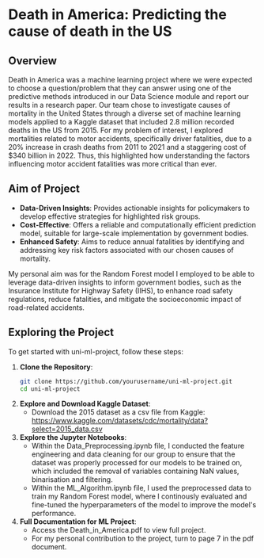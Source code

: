 # Death in America: Predicting the cause of death in the US

## Overview

Death in America was a machine learning project where we were expected to choose a question/problem that they can answer using one of the predictive methods introduced in our Data Science module and report our results in a research paper. Our team chose to investigate causes of mortality in the United States through a diverse set of machine learning models applied to a Kaggle dataset that included 2.8 million recorded deaths in the US from 2015. For my problem of interest, I explored mortalities related to motor accidents, specifically driver fatalities, due to a 20% increase in crash deaths from 2011 to 2021 and a staggering cost of $340 billion in 2022. Thus, this highlighted how understanding the factors influencing motor accident fatalities was more critical than ever.

## Aim of Project

- **Data-Driven Insights**: Provides actionable insights for policymakers to develop effective strategies for highlighted risk groups.
- **Cost-Effective**: Offers a reliable and computationally efficient prediction model, suitable for large-scale implementation by government bodies.
- **Enhanced Safety**: Aims to reduce annual fatalities by identifying and addressing key risk factors associated with our chosen causes of mortality.

My personal aim was for the Random Forest model I employed to be able to leverage data-driven insights to inform government bodies, such as the Insurance Institute for Highway Safety (IIHS), to enhance road safety regulations, reduce fatalities, and mitigate the socioeconomic impact of road-related accidents.

## Exploring the Project

To get started with uni-ml-project, follow these steps:

1. **Clone the Repository**: 
   ```bash
   git clone https://github.com/yourusername/uni-ml-project.git
   cd uni-ml-project
   ```
2. **Explore and Download Kaggle Dataset**:
   - Download the 2015 dataset as a csv file from Kaggle: https://www.kaggle.com/datasets/cdc/mortality/data?select=2015_data.csv
3. **Explore the Jupyter Notebooks**:
   - Within the Data_Preprocessing.ipynb file, I conducted the feature engineering and data cleaning for our group to ensure that the dataset was properly processed for our models to be trained on, which included the removal of variables containing NaN values, binarisation and filtering.
   - Within the ML_Algorithm.ipynb file, I used the preprocessed data to train my Random Forest model, where I continously evaluated and fine-tuned the hyperparameters of the model to improve the model's performance.
4. **Full Documentation for ML Project**:
   - Access the Death_in_America.pdf to view full project.
   - For my personal contribution to the project, turn to page 7 in the pdf document.
